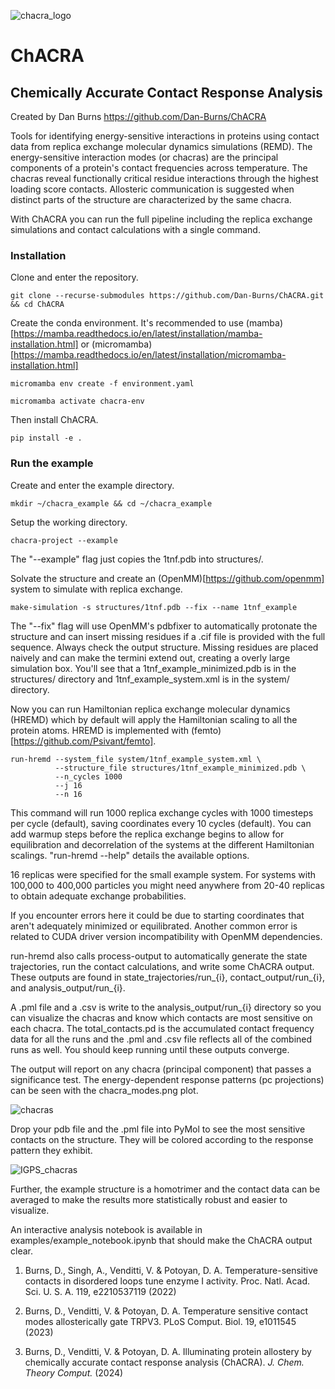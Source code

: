 ![chacra_logo](https://github.com/Dan-Burns/ChACRA/assets/58605062/a030ffbb-0a97-4b33-a968-fab2ec7dbee9)

# ChACRA


## **Ch**emically **A**ccurate **C**ontact **R**esponse **A**nalysis

Created by Dan Burns
https://github.com/Dan-Burns/ChACRA


Tools for identifying energy-sensitive interactions in proteins using contact data from replica exchange molecular dynamics simulations (REMD). The energy-sensitive interaction modes (or chacras) are the principal components of a protein's contact frequencies across temperature. The chacras reveal functionally critical residue interactions through the highest loading score contacts. Allosteric communication is suggested when distinct parts of the structure are characterized by the same chacra.

With ChACRA you can run the full pipeline including the replica exchange simulations and contact calculations with a single command. 

### Installation

Clone and enter the repository.

```
git clone --recurse-submodules https://github.com/Dan-Burns/ChACRA.git && cd ChACRA
```

Create the conda environment. It's recommended to use (mamba)[https://mamba.readthedocs.io/en/latest/installation/mamba-installation.html] or (micromamba)[https://mamba.readthedocs.io/en/latest/installation/micromamba-installation.html]
```
micromamba env create -f environment.yaml 
```

```
micromamba activate chacra-env
```

Then install ChACRA.
```
pip install -e .
```

### Run the example

Create and enter the example directory.

```
mkdir ~/chacra_example && cd ~/chacra_example
```

Setup the working directory.

```
chacra-project --example
```
The "--example" flag just copies the 1tnf.pdb into structures/. 

Solvate the structure and create an (OpenMM)[https://github.com/openmm] system to simulate with replica exchange.
```
make-simulation -s structures/1tnf.pdb --fix --name 1tnf_example
```
The "--fix" flag will use OpenMM's pdbfixer to automatically protonate the structure and can insert missing residues if a .cif file is provided with the full sequence. Always check the output structure. Missing residues are placed naively and can make the termini extend out, creating a overly large simulation box. You'll see that a 1tnf_example_minimized.pdb is in the structures/ directory and 1tnf_example_system.xml is in the system/ directory.

Now you can run Hamiltonian replica exchange molecular dynamics (HREMD) which by default will apply the Hamiltonian scaling to all the protein atoms. HREMD is implemented with (femto)[https://github.com/Psivant/femto].

```
run-hremd --system_file system/1tnf_example_system.xml \
          --structure_file structures/1tnf_example_minimized.pdb \
          --n_cycles 1000
          --j 16
          --n 16          
```
This command will run 1000 replica exchange cycles with 1000 timesteps per cycle (default), saving coordinates every 10 cycles (default). You can add warmup steps before the replica exchange begins to allow for equilibration and decorrelation of the systems at the different Hamiltonian scalings. "run-hremd --help" details the available options.

16 replicas were specified for the small example system. For systems with 100,000 to 400,000 particles you might need anywhere from 20-40 replicas to obtain adequate exchange probabilities.

If you encounter errors here it could be due to starting coordinates that aren't adequately minimized or equilibrated. 
Another common error is related to CUDA driver version incompatibility with OpenMM dependencies.

run-hremd also calls process-output to automatically generate the state trajectories, run the contact calculations, and write some ChACRA output. These outputs are found in state_trajectories/run_{i}, contact_output/run_{i}, and analysis_output/run_{i}. 

A .pml file and a .csv is write to the analysis_output/run_{i} directory so you can visualize the chacras and know which contacts are most sensitive on each chacra. The total_contacts.pd is the accumulated contact frequency data for all the runs and the .pml and .csv file reflects all of the combined runs as well. You should keep running until these outputs converge. 

The output will report on any chacra (principal component) that passes a significance test. The energy-dependent response patterns (pc projections) can be seen with the chacra_modes.png plot. 

![chacras](https://github.com/Dan-Burns/ChACRA/assets/58605062/00a98056-bd79-4a3f-95ec-656688838301)

Drop your pdb file and the .pml file into PyMol to see the most sensitive contacts on the structure. They will be colored according to the response pattern they exhibit.

![IGPS_chacras](https://github.com/Dan-Burns/ChACRA/assets/58605062/a8eb2448-26e5-48e6-a421-6b4cc798ac33)

Further, the example structure is a homotrimer and the contact data can be averaged to make the results more statistically robust and easier to visualize.

An interactive analysis notebook is available in examples/example_notebook.ipynb that should make the ChACRA output clear.


1. Burns, D., Singh, A., Venditti, V. & Potoyan, D. A. Temperature-sensitive contacts in disordered loops tune enzyme I activity. Proc. Natl. Acad. Sci. U. S. A. 119, e2210537119 (2022)

2. Burns, D., Venditti, V. & Potoyan, D. A. Temperature sensitive contact modes allosterically gate TRPV3. PLoS Comput. Biol. 19, e1011545 (2023)

3. Burns, D., Venditti, V. &#38; Potoyan, D. A. Illuminating protein allostery by chemically accurate contact response analysis (ChACRA). <i>J. Chem. Theory Comput.</i> (2024)

